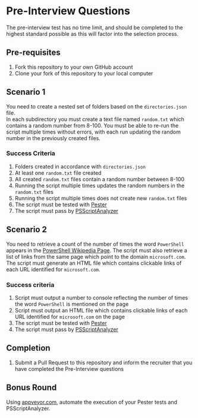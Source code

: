 # Pre-Interview Questions  
The pre-interview test has no time limit, and should be completed to the highest standard possible as this will factor into the selection process.

## Pre-requisites
1. Fork this repository to your own GitHub account
2. Clone your fork of this repository to your local computer

## Scenario 1
You need to create a nested set of folders based on the `directories.json` file.  
In each subdirectory you must create a text file named `random.txt` which contains a random number from 8-100.
You must be able to re-run the script multiple times without errors, with each run updating the random number in the previously created files.

### Success Criteria
1. Folders created in accordance with `directories.json`
2. At least one `random.txt` file created
3. All created `random.txt` files contain a random number between 8-100
4. Running the script multiple times updates the random numbers in the `random.txt` files
5. Running the script multiple times does not create new `random.txt` files
6. The script must be tested with [Pester](https://github.com/pester/Pester)
7. The script must pass by [PSScriptAnalyzer](https://github.com/PowerShell/PSScriptAnalyzer)

## Scenario 2 
You need to retrieve a count of the number of times the word `PowerShell` appears in the [PowerShell Wikipedia Page](https://en.wikipedia.org/wiki/PowerShell).
The script must also retrieve a list of links from the same page which point to the domain `microsoft.com`.
The script must generate an HTML file which contains clickable links of each URL identified for `microsoft.com`.

### Success criteria
1. Script must output a number to console reflecting the number of times the word `PowerShell` is mentioned on the page
2. Script must output an HTML file which contains clickable links of each URL identified for `microsoft.com` on the page
3. The script must be tested with [Pester](https://github.com/pester/Pester)
4. The script must pass by [PSScriptAnalyzer](https://github.com/PowerShell/PSScriptAnalyzer)

## Completion
1. Submit a Pull Request to this repository and inform the recruiter that you have completed the Pre-Interview questions

## Bonus Round
Using [appveyor.com](http://appveyor.com), automate the execution of your Pester tests and PSScriptAnalyzer.